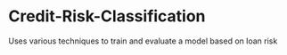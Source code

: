 # Credit-Risk-Classification
Uses various techniques to train and evaluate a model based on loan risk
